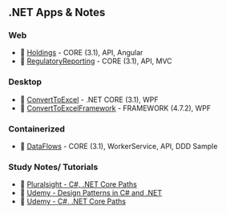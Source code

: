 #  

## .NET Apps & Notes

### Web

- :link: [Holdings](Web/Holdings/) - CORE (3.1), API, Angular
- :link: [RegulatoryReporting](Web/RegulatoryReporting/) - CORE (3.1), API, MVC

### Desktop

- :link: [ConvertToExcel](WPF/ConvertToExcel/) - .NET CORE (3.1), WPF
- :link: [ConvertToExcelFramework](WPF/ConvertToExcelFramework/) - FRAMEWORK (4.7.2), WPF

### Containerized

- :link: [DataFlows](Container/DataFlows/) - CORE (3.1), WorkerService, API, DDD Sample

### Study Notes/ Tutorials

- :link: [Pluralsight - C#, .NET Core Paths](Learn/PluralSight/)
- :link: [Udemy - Design Patterns in C# and .NET ](Learn/LinkedIn/)
- :link: [Udemy - C#, .NET Core Paths](Learn/Udemy/)